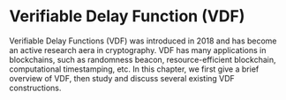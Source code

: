 # Verifiable Delay Function (VDF)

Verifiable Delay Functions (VDF) was introduced in 2018 and has become an active research aera in cryptography. VDF has many applications in blockchains, such as randomness beacon, resource-efficient blockchain, computational timestamping, etc. In this chapter, we first give a brief overview of VDF, then study and discuss several existing VDF constructions.